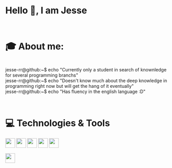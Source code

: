 # Hello 👋, I am Jesse️
<br>

# 🎓 About me:
<br>
jesse-rr@github:~$ echo "Currently only a student in search of knownledge for several programming branchs" <br>
jesse-rr@github:~$ echo "Doesn't know much about the deep knowledge in programming right now but will get the hang of it eventually" <br>  
jesse-rr@github:~$ echo "Has fluency in the english language :D"


️️
# 💻 Technologies & Tools
️<img src="https://cdn.jsdelivr.net/gh/devicons/devicon@latest/icons/java/java-original.svg" width="30" height="30"/>
<img src="https://cdn.jsdelivr.net/gh/devicons/devicon@latest/icons/spring/spring-original.svg" width="30" height="30"/>
<img src="https://cdn.jsdelivr.net/gh/devicons/devicon@latest/icons/postgresql/postgresql-original.svg" width="30" height="30"/>
<img src="https://cdn.jsdelivr.net/gh/devicons/devicon@latest/icons/git/git-original.svg" width="30" height="30"/>
<img src="https://cdn.jsdelivr.net/gh/devicons/devicon@latest/icons/docker/docker-original-wordmark.svg" width="30" height="30"/>
<!--
<img src="https://cdn.jsdelivr.net/gh/devicons/devicon@latest/icons/redis/redis-original.svg" width="30" height="30"/>
<img src="https://cdn.jsdelivr.net/gh/devicons/devicon@latest/icons/postman/postman-original.svg" width="30" height="30"/>
<img src="https://cdn.jsdelivr.net/gh/devicons/devicon@latest/icons/css3/css3-original-wordmark.svg" width="30" height="30"/>
<img src="https://cdn.jsdelivr.net/gh/devicons/devicon@latest/icons/html5/html5-original-wordmark.svg" width="30" height="30"/>
<img src="https://cdn.jsdelivr.net/gh/devicons/devicon@latest/icons/javascript/javascript-original.svg" width="30" height="30"/>
<img src="https://cdn.jsdelivr.net/gh/devicons/devicon@latest/icons/apachekafka/apachekafka-original.svg" width="30" height="30"/>
<img src="https://cdn.jsdelivr.net/gh/devicons/devicon@latest/icons/rabbitmq/rabbitmq-original.svg" width="30" height="30"/>
<img src="https://cdn.jsdelivr.net/gh/devicons/devicon@latest/icons/angular/angular-original.svg" width="30" height="30"/> 
-->
<img src="https://cdn.jsdelivr.net/gh/devicons/devicon@latest/icons/linux/linux-original.svg" width="30" height="30"/>

